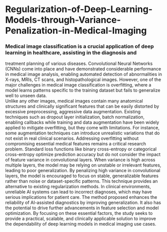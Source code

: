 # Regularization-of-Deep-Learning-Models-through-Variance-Penalization-in-Medical-Imaging

### Medical image classification is a crucial application of deep learning in healthcare, assisting in the diagnosis and 
treatment planning of various diseases. Convolutional Neural Networks (CNNs) come into place and have 
demonstrated considerable performance in medical image analysis, enabling automated detection of 
abnormalities in X-rays, MRIs, CT scans, and histopathological images. However, one of the major challenges in 
medical image classification is overfitting, where a model learns patterns specific to the training dataset but fails 
to generalize well to unseen data.  
Unlike any other images, medical images contain many anatomical structures and clinically significant features 
that can be easily distorted by excessive preprocessing, aggressive data augmentation. Existing techniques such 
as dropout layer initialization, batch normalization, enabling callbacks while training and data augmentation 
have been widely applied to mitigate overfitting, but they come with limitations. For instance, some 
augmentation techniques can introduce unrealistic variations that do not exist in real clinical scenarios. 
Addressing overfitting without compromising essential medical features remains a critical research problem. 
Standard loss functions like binary cross-entropy or categorical cross-entropy optimize prediction accuracy but 
do not consider the impact of feature variance in convolutional layers. When variance is high across multiple 
layers, the model may be relying on unstable or irrelevant features, leading to poor generalization. 
By penalizing high variance in convolutional layers, the model is encouraged to focus on stable, generalizable 
features rather than noise or dataset-specific patterns. This technique provides an alternative to existing 
regularization methods. 
In clinical environments, unreliable AI systems can lead to incorrect diagnoses, which may have serious 
implications for patient care. The method proposed enhances the reliability of AI-assisted diagnostics by 
improving generalization. It also has the potential to drive further advancements in feature selection and model 
optimization. 
By focusing on these essential factors, the study seeks to provide a practical, scalable, and clinically applicable 
solution to improve the dependability of deep learning models in medical imaging use cases. 
